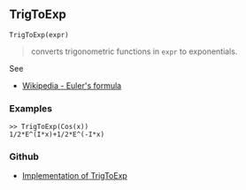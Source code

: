 ## TrigToExp

```
TrigToExp(expr)
```

> converts trigonometric functions in `expr` to exponentials.

See
* [Wikipedia - Euler's formula](https://en.wikipedia.org/wiki/Euler%27s_formula)  

### Examples

```
>> TrigToExp(Cos(x))
1/2*E^(I*x)+1/2*E^(-I*x)
```

### Github

* [Implementation of TrigToExp](https://github.com/axkr/symja_android_library/blob/master/symja_android_library/matheclipse-core/src/main/java/org/matheclipse/core/reflection/system/TrigToExp.java#L34) 
